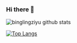 ### Hi there 👋

![binglingziyu github stats](https://github-readme-stats.vercel.app/api?username=gongluck&show_icons=true&theme=radical)

[![Top Langs](https://github-readme-stats.vercel.app/api/top-langs/?username=gongluck&layout=compact)](https://github.com/anuraghazra/github-readme-stats)

<!--
**binglingziyu/binglingziyu** is a ✨ _special_ ✨ repository because its `README.md` (this file) appears on your GitHub profile.

Here are some ideas to get you started:

- 🔭 I’m currently working on ...
- 🌱 I’m currently learning ...
- 👯 I’m looking to collaborate on ...
- 🤔 I’m looking for help with ...
- 💬 Ask me about ...
- 📫 How to reach me: ...
- 😄 Pronouns: ...
- ⚡ Fun fact: ...
-->
